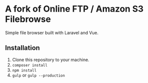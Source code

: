 # A fork of Online FTP / Amazon S3 Filebrowse

Simple file browser built with Laravel and Vue.

## Installation

1. Clone this repository to your machine.
1. `composer install`
1. `npm install`
1. `gulp` or `gulp --production`